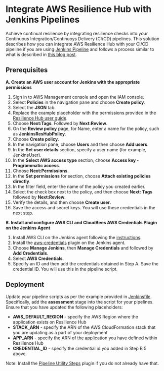 # Integrate AWS Resilience Hub with Jenkins Pipelines

Achieve continual resilience by integrating resilience checks into your Continuous Integration/Continuoys Delivery (CI/CD) pipelines. This solution describes how you can integrate AWS Resilience Hub with your CI/CD pipeline if you are using [Jenkins Pipeline](https://www.jenkins.io/doc/book/pipeline/) and follows a process similar to what is described in [this blog post](https://aws.amazon.com/blogs/architecture/continually-assessing-application-resilience-with-aws-resilience-hub-and-aws-codepipeline/). 

## Prerequisites

**A.	Create an AWS user account for Jenkins with the appropriate permissions**
1.	Sign in to AWS Management console and open the IAM console.
2.	Select **Policies** in the navigation pane and choose **Create policy**.
3.	Select the **JSON** tab.
4.	Replace the example placeholder with the permissions provided in the [Resilience Hub user guide](https://docs.aws.amazon.com/resilience-hub/latest/userguide/security-iam-resilience-hub-permissions.html#security-iam-resilience-hub-same-account).
5.	Choose **Next:Tags**. Followed by **Next:Review**.
6.	On the **Review policy** page, for Name, enter a name for the policy, such as **JenkinsResHubPolicy**.
7.	Choose **Create policy**.
8.	In the navigation pane, choose **Users** and then choose **Add users**.
9.	In the **Set user details** section, specify a user name (for example, JenkinsUser).
10.	In the **Select AWS access type** section, choose **Access key - Programmatic access**.
11.	Choose **Next:Permissions**.
12.	In the **Set permissions** for section, choose **Attach existing policies directly**.
13.	In the filter field, enter the name of the policy you created earlier.
14.	Select the check box next to the policy, and then choose **Next: Tags** followed by **Next:Review**.
15.	Verify the details, and then choose **Create user**.
16.	Save the access and secret keys. You will use these credentials in the next step.

**B.	Install and configure AWS CLI and CloudBees AWS Credentials Plugin on the Jenkins Agent**
1.	Install AWS CLI on the Jenkins agent following the [instructions](https://docs.aws.amazon.com/cli/latest/userguide/getting-started-install.html).
2.	Install the [aws-credentials](https://plugins.jenkins.io/aws-credentials/) plugin on the Jenkins agent.
3.	Choose **Manage Jenkins**, then **Manage Credentials** and followed by **Add Credentials**.
4.	Select **AWS Credentials**.
5.	Specify an ID and then add the credentials obtained in Step A. Save the credential ID. You will use this in the pipeline script.

## Deployment
Update your pipeline scripts as per the example provided in [Jenkinsfile](./Jenkinsfile). Specifically, add the  **assessment** stage into the script for your pipelines. Ensure that you have updated the following placeholders:
  * **AWS_DEFAULT_REGION** - specify the AWS Region where the application exists on Resilience Hub 
  * **STACK_ARN** - specify the ARN of the AWS CloudFormation stack that you are updating as a part of your deployment
  * **APP_ARN** - specify the ARN of the application you have defined within Resilience Hub
  * **CREDENTIAL_ID** - specify the credential id you added in Step B 5 above.

Note: Install the [Pipeline Utility Steps](https://www.jenkins.io/doc/pipeline/steps/pipeline-utility-steps/) plugin if you do not already have that.
